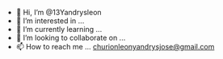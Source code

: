 - 👋 Hi, I’m @13Yandrysleon
- 👀 I’m interested in ...
- 🌱 I’m currently learning ...
- 💞️ I’m looking to collaborate on ...
- 📫 How to reach me ...
churionleonyandrysjose@gmail.com
<!---
13Yandrysleon/13Yandrysleon is a ✨ special ✨ repository because its `README.md` (this file) appears on your GitHub profile.
You can click the Preview link to take a look at your changes.
--->
